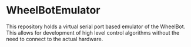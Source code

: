 # WheelBotEmulator
This repository holds a virtual serial port based emulator of the WheelBot. This allows for development of high level control algorithms without the need to connect to the actual hardware.
